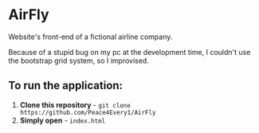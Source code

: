 # AirFly
Website's front-end of a fictional airline company.

Because of a stupid bug on my pc at the development time, I couldn't use the bootstrap grid system, so I improvised.

## To run the application:
1. **Clone this repository** - `git clone https://github.com/Peace4Every1/AirFly`
2. **Simply open** - `index.html`
